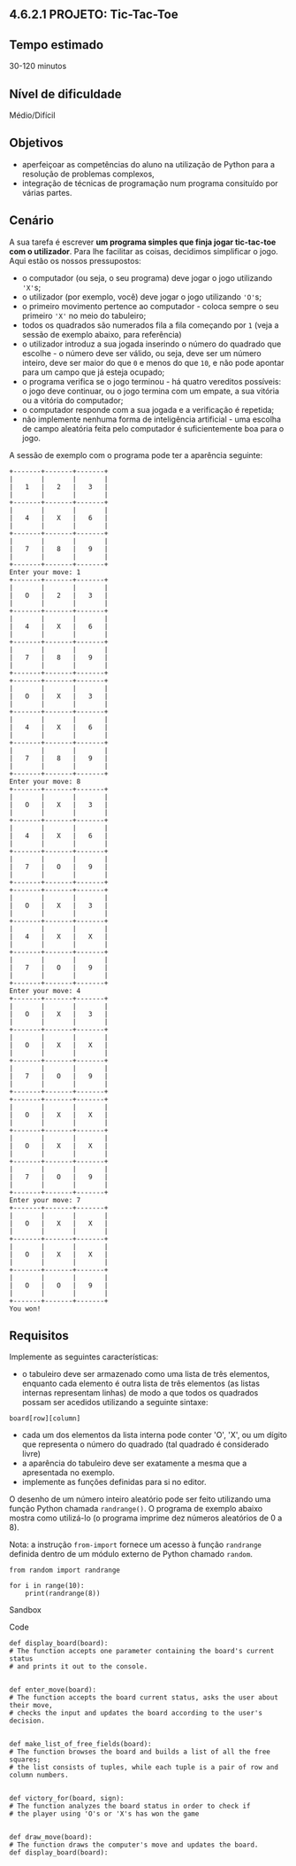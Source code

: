 ## 4.6.2.1 PROJETO: Tic-Tac-Toe

## Tempo estimado
30-120 minutos

## Nível de dificuldade
Médio/Difícil

## Objetivos

* aperfeiçoar as competências do aluno na utilização de Python para a resolução de problemas complexos,
* integração de técnicas de programação num programa consituído por várias partes.

## Cenário

A sua tarefa é escrever **um programa simples que finja jogar tic-tac-toe com o utilizador**. Para lhe facilitar as coisas, decidimos simplificar o jogo. Aqui estão os nossos pressupostos:

* o computador (ou seja, o seu programa) deve jogar o jogo utilizando `'X'`s;
* o utilizador (por exemplo, você) deve jogar o jogo utilizando `'O'`s;
* o primeiro movimento pertence ao computador - coloca sempre o seu primeiro `'X'` no meio do tabuleiro;
* todos os quadrados são numerados fila a fila começando por `1` (veja a sessão de exemplo abaixo, para referência)
* o utilizador introduz a sua jogada inserindo o número do quadrado que escolhe - o número deve ser válido, ou seja, deve ser um número inteiro, deve ser maior do que `0` e menos do que `10`, e não pode apontar para um campo que já esteja ocupado;
* o programa verifica se o jogo terminou - há quatro vereditos possíveis: o jogo deve continuar, ou o jogo termina com um empate, a sua vitória ou a vitória do computador;
* o computador responde com a sua jogada e a verificação é repetida;
* não implemente nenhuma forma de inteligência artificial - uma escolha de campo aleatória feita pelo computador é suficientemente boa para o jogo.

A sessão de exemplo com o programa pode ter a aparência seguinte:
```
+-------+-------+-------+
|       |       |       |
|   1   |   2   |   3   |
|       |       |       |
+-------+-------+-------+
|       |       |       |
|   4   |   X   |   6   |
|       |       |       |
+-------+-------+-------+
|       |       |       |
|   7   |   8   |   9   |
|       |       |       |
+-------+-------+-------+
Enter your move: 1
+-------+-------+-------+
|       |       |       |
|   O   |   2   |   3   |
|       |       |       |
+-------+-------+-------+
|       |       |       |
|   4   |   X   |   6   |
|       |       |       |
+-------+-------+-------+
|       |       |       |
|   7   |   8   |   9   |
|       |       |       |
+-------+-------+-------+
+-------+-------+-------+
|       |       |       |
|   O   |   X   |   3   |
|       |       |       |
+-------+-------+-------+
|       |       |       |
|   4   |   X   |   6   |
|       |       |       |
+-------+-------+-------+
|       |       |       |
|   7   |   8   |   9   |
|       |       |       |
+-------+-------+-------+
Enter your move: 8
+-------+-------+-------+
|       |       |       |
|   O   |   X   |   3   |
|       |       |       |
+-------+-------+-------+
|       |       |       |
|   4   |   X   |   6   |
|       |       |       |
+-------+-------+-------+
|       |       |       |
|   7   |   O   |   9   |
|       |       |       |
+-------+-------+-------+
+-------+-------+-------+
|       |       |       |
|   O   |   X   |   3   |
|       |       |       |
+-------+-------+-------+
|       |       |       |
|   4   |   X   |   X   |
|       |       |       |
+-------+-------+-------+
|       |       |       |
|   7   |   O   |   9   |
|       |       |       |
+-------+-------+-------+
Enter your move: 4
+-------+-------+-------+
|       |       |       |
|   O   |   X   |   3   |
|       |       |       |
+-------+-------+-------+
|       |       |       |
|   O   |   X   |   X   |
|       |       |       |
+-------+-------+-------+
|       |       |       |
|   7   |   O   |   9   |
|       |       |       |
+-------+-------+-------+
+-------+-------+-------+
|       |       |       |
|   O   |   X   |   X   |
|       |       |       |
+-------+-------+-------+
|       |       |       |
|   O   |   X   |   X   |
|       |       |       |
+-------+-------+-------+
|       |       |       |
|   7   |   O   |   9   |
|       |       |       |
+-------+-------+-------+
Enter your move: 7
+-------+-------+-------+
|       |       |       |
|   O   |   X   |   X   |
|       |       |       |
+-------+-------+-------+
|       |       |       |
|   O   |   X   |   X   |
|       |       |       |
+-------+-------+-------+
|       |       |       |
|   O   |   O   |   9   |
|       |       |       |
+-------+-------+-------+
You won!
```
## Requisitos

Implemente as seguintes características:

* o tabuleiro deve ser armazenado como uma lista de três elementos, enquanto cada elemento é outra lista de três elementos (as listas internas representam linhas) de modo a que todos os quadrados possam ser acedidos utilizando a seguinte sintaxe:

`board[row][column]`

* cada um dos elementos da lista interna pode conter 'O', 'X', ou um dígito que representa o número do quadrado (tal quadrado é considerado livre)
* a aparência do tabuleiro deve ser exatamente a mesma que a apresentada no exemplo.
* implemente as funções definidas para si no editor.

O desenho de um número inteiro aleatório pode ser feito utilizando uma função Python chamada `randrange()`. O programa de exemplo abaixo mostra como utilizá-lo (o programa imprime dez números aleatórios de 0 a 8).

Nota: a instrução `from-import` fornece um acesso à função `randrange` definida dentro de um módulo externo de Python chamado `random`.
```
from random import randrange

for i in range(10):
    print(randrange(8))
```


 
 Sandbox

Code
```
def display_board(board):
# The function accepts one parameter containing the board's current status
# and prints it out to the console.


def enter_move(board):
# The function accepts the board current status, asks the user about their move,
# checks the input and updates the board according to the user's decision.


def make_list_of_free_fields(board):
# The function browses the board and builds a list of all the free squares;
# the list consists of tuples, while each tuple is a pair of row and column numbers.


def victory_for(board, sign):
# The function analyzes the board status in order to check if
# the player using 'O's or 'X's has won the game


def draw_move(board):
# The function draws the computer's move and updates the board.
def display_board(board):

```
